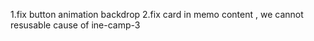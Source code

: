 

1.fix button animation backdrop
2.fix card in memo content , we cannot resusable cause of ine-camp-3